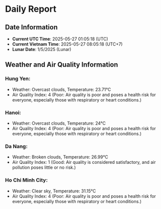 # Daily Report
## Date Information
- **Current UTC Time**: 2025-05-27 01:05:18 (UTC)
- **Current Vietnam Time**: 2025-05-27 08:05:18 (UTC+7)
- **Lunar Date**: 1/5/2025 (Lunar)

## Weather and Air Quality Information

### Hung Yen:
- Weather: Overcast clouds, Temperature: 23.71°C
- Air Quality Index: 4 (Poor: Air quality is poor and poses a health risk for everyone, especially those with respiratory or heart conditions.)

### Hanoi:
- Weather: Overcast clouds, Temperature: 24°C
- Air Quality Index: 4 (Poor: Air quality is poor and poses a health risk for everyone, especially those with respiratory or heart conditions.)

### Da Nang:
- Weather: Broken clouds, Temperature: 26.99°C
- Air Quality Index: 1 (Good: Air quality is considered satisfactory, and air pollution poses little or no risk.)

### Ho Chi Minh City:
- Weather: Clear sky, Temperature: 31.15°C
- Air Quality Index: 4 (Poor: Air quality is poor and poses a health risk for everyone, especially those with respiratory or heart conditions.)
